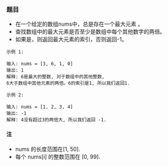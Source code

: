 ### 题目
* 在一个给定的数组nums中，总是存在一个最大元素 。
* 查找数组中的最大元素是否至少是数组中每个其他数字的两倍。
* 如果是，则返回最大元素的索引，否则返回-1。

```
示例 1:

输入: nums = [3, 6, 1, 0]
输出: 1
解释: 6是最大的整数, 对于数组中的其他整数,
6大于数组中其他元素的两倍。6的索引是1, 所以我们返回1.
```
```
示例 2:

输入: nums = [1, 2, 3, 4]
输出: -1
解释: 4没有超过3的两倍大, 所以我们返回 -1.
```
#### 注
* nums 的长度范围在[1, 50].
* 每个 nums[i] 的整数范围在 [0, 99].